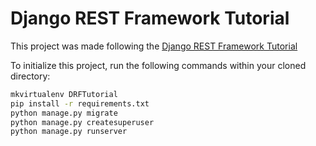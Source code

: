 # Django REST Framework Tutorial

This project was made following the [Django REST Framework Tutorial](https://www.django-rest-framework.org/tutorial/1-serialization/)

To initialize this project, run the following commands within your cloned directory:
```sh
mkvirtualenv DRFTutorial
pip install -r requirements.txt
python manage.py migrate
python manage.py createsuperuser
python manage.py runserver
```
